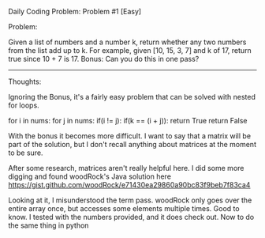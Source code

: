 Daily Coding Problem: Problem #1 [Easy] 

Problem:

Given a list of numbers and a number k, return whether any two numbers from the list add up to k.
For example, given [10, 15, 3, 7] and k of 17, return true since 10 + 7 is 17.
Bonus: Can you do this in one pass?

----------------------------------------------------------------------------------------------------------------------

Thoughts:

Ignoring the Bonus, it's a fairly easy problem that can be solved with nested for loops. 

for i in nums:
    for j in nums:
        if(i != j):
            if(k == (i + j)):
                return True
return False

With the bonus it becomes more difficult. I want to say that a matrix will be part of the solution, but I don't recall anything about matrices at the moment to be sure. 

After some research, matrices aren't really helpful here. I did some more digging and found woodRock's Java solution here https://gist.github.com/woodRock/e71430ea29860a90bc83f9beb7f83ca4

Looking at it, I misunderstood the term pass. woodRock only goes over the entire array once, but accesses some elements multiple times. Good to know. I tested with the numbers provided, and it does check out. Now to do the same thing in python